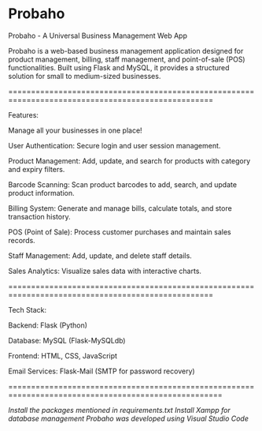 # Probaho

Probaho - A Universal Business Management Web App

Probaho is a web-based business management application designed for product management, billing, staff management, and point-of-sale (POS) functionalities. Built using Flask and MySQL, it provides a structured solution for small to medium-sized businesses.

===================================================================================================

Features:

Manage all your businesses in one place!

User Authentication: Secure login and user session management.

Product Management: Add, update, and search for products with category and expiry filters.

Barcode Scanning: Scan product barcodes to add, search, and update product information.

Billing System: Generate and manage bills, calculate totals, and store transaction history.

POS (Point of Sale): Process customer purchases and maintain sales records.

Staff Management: Add, update, and delete staff details.

Sales Analytics: Visualize sales data with interactive charts.

===================================================================================================

Tech Stack:

Backend: Flask (Python)

Database: MySQL (Flask-MySQLdb)

Frontend: HTML, CSS, JavaScript

Email Services: Flask-Mail (SMTP for password recovery)

=====================================================================================================

*Install the packages mentioned in requirements.txt*
*Install Xampp for database management*
*Probaho was developed using Visual Studio Code*
